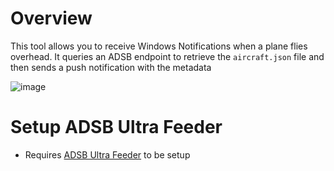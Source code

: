 # Overview 
This tool allows you to receive Windows Notifications when a plane flies overhead. It queries an ADSB endpoint to retrieve the `aircraft.json` file and then sends a push notification with the metadata

![image](https://github.com/user-attachments/assets/36d16800-1839-44a7-83d0-e59d7677aa88)

# Setup ADSB Ultra Feeder
- Requires [ADSB Ultra Feeder](https://github.com/sdr-enthusiasts/docker-adsb-ultrafeeder) to be setup
